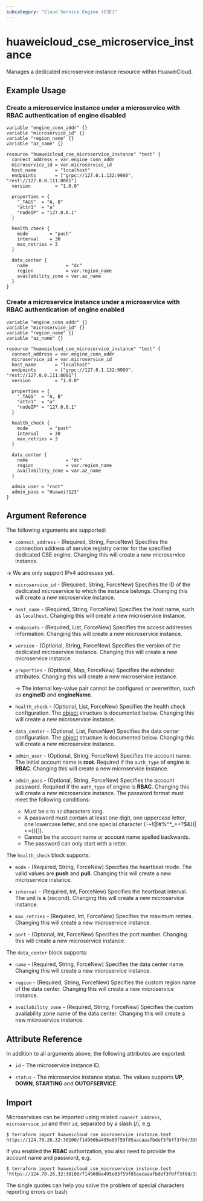 ```yaml
---
subcategory: "Cloud Service Engine (CSE)"
---
```


# huaweicloud_cse_microservice_instance

Manages a dedicated microservice instance resource within HuaweiCloud.

## Example Usage

### Create a microservice instance under a microservice with RBAC authentication of engine disabled

```hcl
variable "engine_conn_addr" {}
variable "microservice_id" {}
variable "region_name" {}
variable "az_name" {}

resource "huaweicloud_cse_microservice_instance" "test" {
  connect_address = var.engine_conn_addr
  microservice_id = var.microservice_id
  host_name       = "localhost"
  endpoints       = ["grpc://127.0.1.132:9980", "rest://127.0.0.111:8081"]
  version         = "1.0.0"

  properties = {
    "_TAGS"  = "A, B"
    "attr1"  = "a"
    "nodeIP" = "127.0.0.1"
  }

  health_check {
    mode        = "push"
    interval    = 30
    max_retries = 3
  }

  data_center {
    name              = "dc"
    region            = var.region_name
    availability_zone = var.az_name
  }
}
```

### Create a microservice instance under a microservice with RBAC authentication of engine enabled

```hcl
variable "engine_conn_addr" {}
variable "microservice_id" {}
variable "region_name" {}
variable "az_name" {}

resource "huaweicloud_cse_microservice_instance" "test" {
  connect_address = var.engine_conn_addr
  microservice_id = var.microservice_id
  host_name       = "localhost"
  endpoints       = ["grpc://127.0.1.132:9980", "rest://127.0.0.111:8081"]
  version         = "1.0.0"

  properties = {
    "_TAGS"  = "A, B"
    "attr1"  = "a"
    "nodeIP" = "127.0.0.1"
  }

  health_check {
    mode        = "push"
    interval    = 30
    max_retries = 3
  }

  data_center {
    name              = "dc"
    region            = var.region_name
    availability_zone = var.az_name
  }

  admin_user = "root"
  admin_pass = "Huawei!123"
}
```

## Argument Reference

The following arguments are supported:

* `connect_address` - (Required, String, ForceNew) Specifies the connection address of service registry center for the
  specified dedicated CSE engine. Changing this will create a new microservice instance.

-> We are only support IPv4 addresses yet.

* `microservice_id` - (Required, String, ForceNew) Specifies the ID of the dedicated microservice to which the instance
  belongs. Changing this will create a new microservice instance.

* `host_name` - (Required, String, ForceNew) Specifies the host name, such as `localhost`.
  Changing this will create a new microservice instance.

* `endpoints` - (Required, List, ForceNew) Specifies the access addresses information.
  Changing this will create a new microservice instance.

* `version` - (Optional, String, ForceNew) Specifies the version of the dedicated microservice instance.
  Changing this will create a new microservice instance.

* `properties` - (Optional, Map, ForceNew) Specifies the extended attributes.
  Changing this will create a new microservice instance.

  -> The internal key-value pair cannot be configured or overwritten, such as **engineID** and **engineName**.

* `health_check` - (Optional, List, ForceNew) Specifies the health check configuration.
  The [object](#microservice_instance_health_check) structure is documented below.
  Changing this will create a new microservice instance.

* `data_center` - (Optional, List, ForceNew) Specifies the data center configuration.
  The [object](#microservice_instance_data_center) structure is documented below.
  Changing this will create a new microservice instance.

* `admin_user` - (Optional, String, ForceNew) Specifies the account name. The initial account name is **root**.
  Required if the `auth_type` of engine is **RBAC**. Changing this will create a new microservice instance.

* `admin_pass` - (Optional, String, ForceNew) Specifies the account password.
  Required if the `auth_type` of engine is **RBAC**. Changing this will create a new microservice instance.
  The password format must meet the following conditions:
  + Must be `8` to `32` characters long.
  + A password must contain at least one digit, one uppercase letter, one lowercase letter, and one special character
    (-~!@#%^*_=+?$&()|<>{}[]).
  + Cannot be the account name or account name spelled backwards.
  + The password can only start with a letter.

<a name="microservice_instance_health_check"></a>
The `health_check` block supports:

* `mode` - (Required, String, ForceNew) Specifies the heartbeat mode. The valid values are **push** and **pull**.
  Changing this will create a new microservice instance.

* `interval` - (Required, Int, ForceNew) Specifies the heartbeat interval. The unit is **s** (second).
  Changing this will create a new microservice instance.

* `max_retries` - (Required, Int, ForceNew) Specifies the maximum retries.
  Changing this will create a new microservice instance.

* `port` - (Optional, Int, ForceNew) Specifies the port number.
  Changing this will create a new microservice instance.

<a name="microservice_instance_data_center"></a>
The `data_center` block supports:

* `name` - (Required, String, ForceNew) Specifies the data center name.
  Changing this will create a new microservice instance.

* `region` - (Required, String, ForceNew) Specifies the custom region name of the data center.
  Changing this will create a new microservice instance.

* `availability_zone` - (Required, String, ForceNew) Specifies the custom availability zone name of the data center.
  Changing this will create a new microservice instance.

## Attribute Reference

In addition to all arguments above, the following attributes are exported:

* `id` - The microservice instance ID.

* `status` - The microservice instance status. The values supports **UP**, **DOWN**, **STARTING** and **OUTOFSERVICE**.

## Import

Microservices can be imported using related `connect_address`, `microservice_id` and their `id`, separated by a
slash (/), e.g.

```
$ terraform import huaweicloud_cse_microservice_instance.test https://124.70.26.32:30100/f14960ba495e03f59f85aacaaafbdef3fbff3f0d/336e7428dd9411eca913fa163e7364b7
```

If you enabled the **RBAC** authorization, you also need to provide the account name and password, e.g.

```
$ terraform import huaweicloud_cse_microservice_instance.test 'https://124.70.26.32:30100/f14960ba495e03f59f85aacaaafbdef3fbff3f0d/336e7428dd9411eca913fa163e7364b7/root/Test!123'
```

The single quotes can help you solve the problem of special characters reporting errors on bash.
